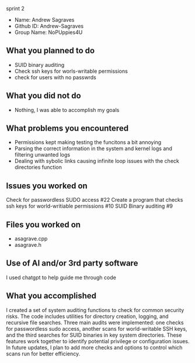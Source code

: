 sprint 2
- Name:        Andrew Sagraves
- Github ID:   Andrew-Sagraves 
- Group Name:  NoPUppies4U
## What you planned to do
- SUID binary auditing
- Check ssh keys for worls-writable permissions
- check for users with no passwrds
## What you did not do
- Nothing, I was able to accomplish my goals
## What problems you encountered
- Permissions kept making testing the funcitons a bit annoying
- Parsing the correct information in the system and kernel logs and filtering unwanted logs
- Dealing with sybolic links causing infinite loop issues with the check directories function
## Issues you worked on
Check for passwordless SUDO access #22
Create a program that checks ssh keys for world-writiable permissions #10
SUID Binary auditing #9
## Files you worked on
- asagrave.cpp
- asagrave.h
## Use of AI and/or 3rd party software
I used chatgpt to help guide me through code
## What you accomplished
I created a set of system auditing functions to check for common security risks. The code includes utilities for directory creation, logging, and recursive file searches. Three main audits were implemented: one checks for passwordless sudo access, another scans for world-writable SSH keys, and the third searches for SUID binaries in key system directories. These features work together to identify potential privilege or configuration issues. In future updates, I plan to add more checks and options to control which scans run for better efficiency.
